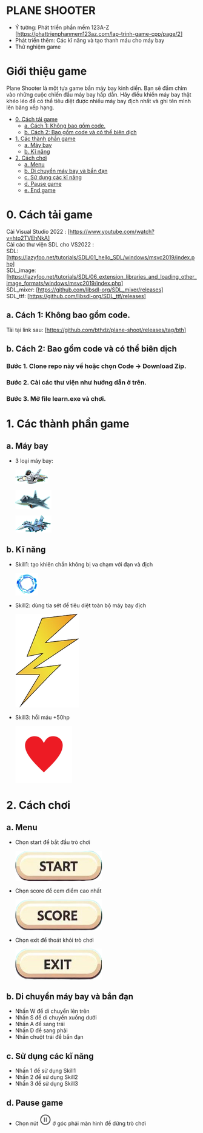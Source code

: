 # PLANE SHOOTER
- Ý tưởng: Phát triển phần mềm 123A-Z  [https://phattrienphanmem123az.com/lap-trinh-game-cpp/page/2]
- Phát triển thêm: Các kĩ năng và tạo thanh máu cho máy bay
- Thử nghiệm game
# Giới thiệu game
Plane Shooter là một tựa game bắn máy bay kinh diển. Bạn sẽ đắm chìm vào những cuộc chiến đấu máy bay hấp dẫn. Hãy điều khiển máy bay thật khéo léo để có thể tiêu diệt được nhiều máy bay địch nhất và ghi tên mình lên bảng xếp hạng. 
- [0. Cách tải game](#0-cách-tải-game)
    * [a. Cách 1: Không bao gồm code.](#a-cách-1-không-bao-gồm-code)
    * [b. Cách 2: Bao gồm code và có thể biên dịch](#b-cách-2-bao-gồm-code-và-có-thể-biên-dịch)
- [1. Các thành phần game](#1-các-thành-phần-game)
    * [a. Máy bay](#a-máy-bay)
    * [b. Kĩ năng](#b-kĩ-năng)
- [2. Cách chơi](#1-cách-chơi)
    * [a. Menu](#a-menu)
    * [b. Di chuyển máy bay và bắn đạn](#b-di-chuyển-máy-bay-và-bắn-đạn)
    * [c. Sử dụng các kĩ năng](#c-sử-dụng-các-kĩ-năng)
    * [d. Pause game](#d-pause-game)
    * [e. End game](#e-end-game)
# 0. Cách tải game
   Cài Visual Studio 2022 : [https://www.youtube.com/watch?v=hto2TVEhNkA]  
   Cài các thư viện SDL cho VS2022 :  
   SDL: [https://lazyfoo.net/tutorials/SDL/01_hello_SDL/windows/msvc2019/index.php]  
   SDL_image: [https://lazyfoo.net/tutorials/SDL/06_extension_libraries_and_loading_other_image_formats/windows/msvc2019/index.php]  
   SDL_mixer: [https://github.com/libsdl-org/SDL_mixer/releases]  
   SDL_ttf: [https://github.com/libsdl-org/SDL_ttf/releases]  
##  a. Cách 1: Không bao gồm code.
   Tải tại link sau: [https://github.com/bthdz/plane-shoot/releases/tag/bth]
## b. Cách 2: Bao gồm code và có thể biên dịch  
### Bước 1. Clone repo này về hoặc chọn Code -> Download Zip.  
### Bước 2. Cài các thư viện như hướng dẫn ở trên.
### Bước 3. Mở file learn.exe và chơi.  

# 1. Các thành phần game
## a. Máy bay  
- 3 loại máy bay:
       
  ![image](image/plane1.png)
  
  ![image](image/plane2.png)
  
  ![image](image/plane3.png)  
## b. Kĩ năng  
- Skill1: tạo khiên chắn không bị va chạm với đạn và địch

  ![image](image/khien.png)

- Skill2: dùng tia sét để tiêu diệt toàn bộ máy bay địch

  ![image](image/lightning4.png)

- Skill3: hồi máu +50hp  

  ![image](image/heart.png)

# 2. Cách chơi  
## a. Menu
- Chọn start để bắt đầu trò chơi

  ![image](image/start.png)

- Chọn score để cem điểm cao nhất

  ![image](image/score.png)

- Chọn exit để thoát khỏi trò chơi

  ![image](image/exit.png)

## b. Di chuyển máy bay và bắn đạn  
- Nhấn W để di chuyển lên trên
- Nhấn S để di chuyển xuống dưới
- Nhấn A để sang trái
- Nhấn D để sang phải
- Nhấn chuột trái để bắn đạn

## c. Sử dụng các kĩ năng  
- Nhấn 1 để sử dụng Skill1
- Nhấn 2 để sử dụng Skill2
- Nhấn 3 để sử dụng Skill3

## d. Pause game  
- Chọn nút ![image](image/pause.png) ở góc phải màn hình đề dừng trò chơi

